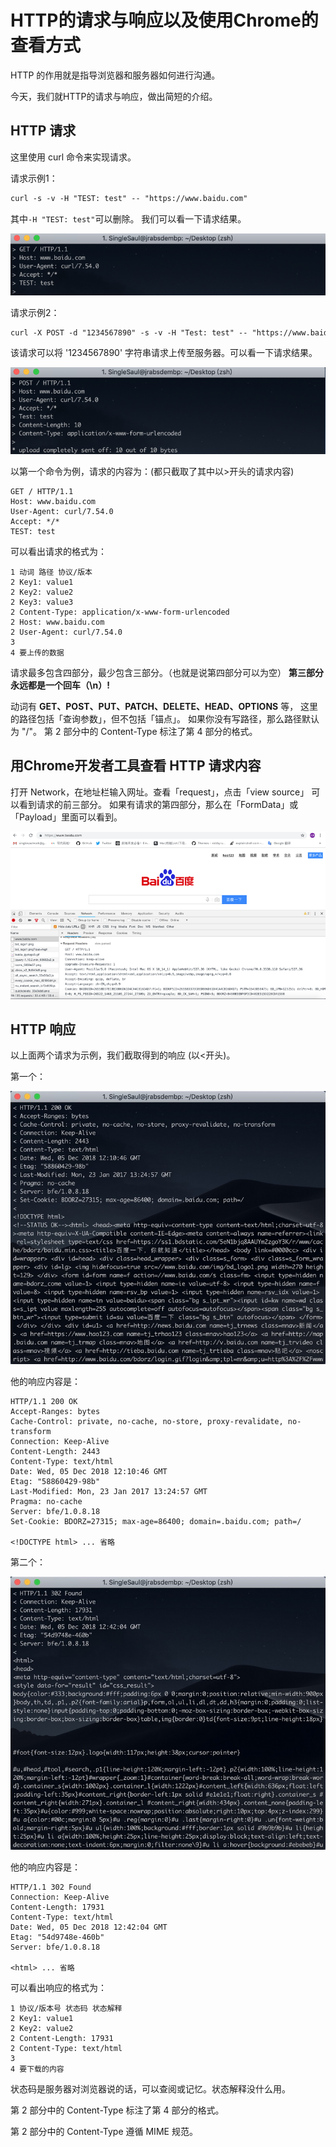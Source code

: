 # HTTP的请求与响应以及使用Chrome的查看方式


HTTP 的作用就是指导浏览器和服务器如何进行沟通。

今天，我们就HTTP的请求与响应，做出简短的介绍。
## HTTP 请求 

这里使用 curl 命令来实现请求。

请求示例1：

```txt
curl -s -v -H "TEST: test" -- "https://www.baidu.com"
```

其中`-H "TEST: test"`可以删除。
我们可以看一下请求结果。

![请求](/images/http/1.png)

请求示例2：

```txt
curl -X POST -d "1234567890" -s -v -H "Test: test" -- "https://www.baidu.com"
```

该请求可以将 '1234567890' 字符串请求上传至服务器。可以看一下请求结果。

![请求](/images/http/2.png)

以第一个命令为例，请求的内容为：(都只截取了其中以>开头的请求内容)

```
GET / HTTP/1.1
Host: www.baidu.com
User-Agent: curl/7.54.0
Accept: */*
TEST: test
```

可以看出请求的格式为：
```
1 动词 路径 协议/版本
2 Key1: value1
2 Key2: value2
2 Key3: value3
2 Content-Type: application/x-www-form-urlencoded
2 Host: www.baidu.com
2 User-Agent: curl/7.54.0
3 
4 要上传的数据
```
请求最多包含四部分，最少包含三部分。（也就是说第四部分可以为空）
**第三部分永远都是一个回车（\\n）!**

动词有 **GET、POST、PUT、PATCH、DELETE、HEAD、OPTIONS** 等，
这里的路径包括「查询参数」，但不包括「锚点」。
如果你没有写路径，那么路径默认为 "/"。
第 2 部分中的 Content-Type 标注了第 4 部分的格式。

## 用Chrome开发者工具查看 HTTP 请求内容

打开 Network，在地址栏输入网址。查看「request」，点击「view source」
可以看到请求的前三部分。
如果有请求的第四部分，那么在「FormData」或「Payload」里面可以看到。

![请求](/images/http/3.png)

## HTTP 响应

以上面两个请求为示例，我们截取得到的响应 (以<开头)。

第一个：

![请求](/images/http/4.jpeg)

他的响应内容是：

```
HTTP/1.1 200 OK
Accept-Ranges: bytes
Cache-Control: private, no-cache, no-store, proxy-revalidate, no-transform
Connection: Keep-Alive
Content-Length: 2443
Content-Type: text/html
Date: Wed, 05 Dec 2018 12:10:46 GMT
Etag: "58860429-98b"
Last-Modified: Mon, 23 Jan 2017 13:24:57 GMT
Pragma: no-cache
Server: bfe/1.0.8.18
Set-Cookie: BDORZ=27315; max-age=86400; domain=.baidu.com; path=/
    
<!DOCTYPE html> ... 省略
```

第二个：

![请求](/images/http/5.jpeg)

他的响应内容是：

```
HTTP/1.1 302 Found
Connection: Keep-Alive
Content-Length: 17931
Content-Type: text/html
Date: Wed, 05 Dec 2018 12:42:04 GMT
Etag: "54d9748e-460b"
Server: bfe/1.0.8.18
    
<html> ... 省略
```

可以看出响应的格式为：

```
1 协议/版本号 状态码 状态解释
2 Key1: value1
2 Key2: value2
2 Content-Length: 17931
2 Content-Type: text/html
3
4 要下载的内容
```

状态码是服务器对浏览器说的话，可以查阅或记忆。状态解释没什么用。

第 2 部分中的 Content-Type 标注了第 4 部分的格式。

第 2 部分中的 Content-Type 遵循 MIME 规范。
